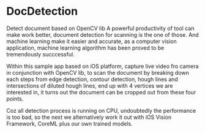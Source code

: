 # DocDetection
Detect document based on OpenCV lib
A powerful productivity of tool can make work better, document detection for scanning is the one of those. And machine learning make it easier and accurate, as a computer vision application, machine learning algorithm has been proved to be tremendously succcessful.

Within this sample app based on iOS platform, capture live video fro camera in conjunction with OpenCV lib, to scan the document by breaking down each steps from edge detection, contour detection, hough lines and intersections of diluted hough lines, end up with 4 vertices we are interested in, it turns out the document can be cropped out from these four points.

Coz all detection process is running on CPU, undoubtedly the performance is too bad, so the next we alternatively work it out with iOS Vision Framework, CoreML plus our own trained models.
